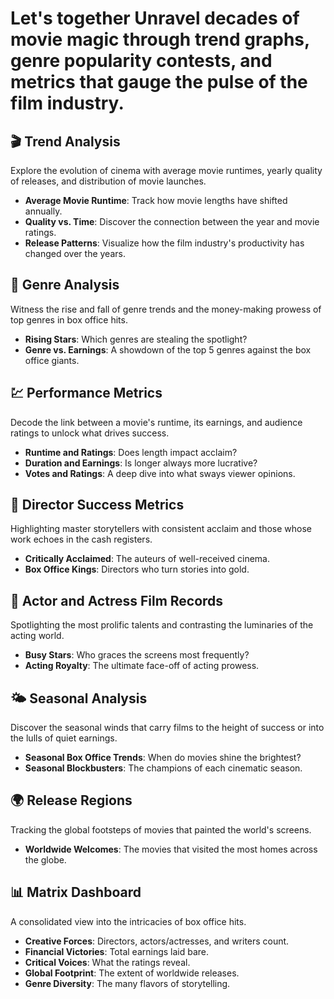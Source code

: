 # Let's together Unravel decades of movie magic through trend graphs, genre popularity contests, and metrics that gauge the pulse of the film industry.

## 🎬 Trend Analysis
Explore the evolution of cinema with average movie runtimes, yearly quality of releases, and distribution of movie launches.

- **Average Movie Runtime**: Track how movie lengths have shifted annually.
- **Quality vs. Time**: Discover the connection between the year and movie ratings.
- **Release Patterns**: Visualize how the film industry's productivity has changed over the years.

## 🌟 Genre Analysis
Witness the rise and fall of genre trends and the money-making prowess of top genres in box office hits.

- **Rising Stars**: Which genres are stealing the spotlight?
- **Genre vs. Earnings**: A showdown of the top 5 genres against the box office giants.

## 💹 Performance Metrics
Decode the link between a movie's runtime, its earnings, and audience ratings to unlock what drives success.

- **Runtime and Ratings**: Does length impact acclaim?
- **Duration and Earnings**: Is longer always more lucrative?
- **Votes and Ratings**: A deep dive into what sways viewer opinions.

## 🎥 Director Success Metrics
Highlighting master storytellers with consistent acclaim and those whose work echoes in the cash registers.

- **Critically Acclaimed**: The auteurs of well-received cinema.
- **Box Office Kings**: Directors who turn stories into gold.

## 🌟 Actor and Actress Film Records
Spotlighting the most prolific talents and contrasting the luminaries of the acting world.

- **Busy Stars**: Who graces the screens most frequently?
- **Acting Royalty**: The ultimate face-off of acting prowess.

## 🌤 Seasonal Analysis
Discover the seasonal winds that carry films to the height of success or into the lulls of quiet earnings.

- **Seasonal Box Office Trends**: When do movies shine the brightest?
- **Seasonal Blockbusters**: The champions of each cinematic season.

## 🌍 Release Regions
Tracking the global footsteps of movies that painted the world's screens.

- **Worldwide Welcomes**: The movies that visited the most homes across the globe.

## 📊 Matrix Dashboard
A consolidated view into the intricacies of box office hits.

- **Creative Forces**: Directors, actors/actresses, and writers count.
- **Financial Victories**: Total earnings laid bare.
- **Critical Voices**: What the ratings reveal.
- **Global Footprint**: The extent of worldwide releases.
- **Genre Diversity**: The many flavors of storytelling.
